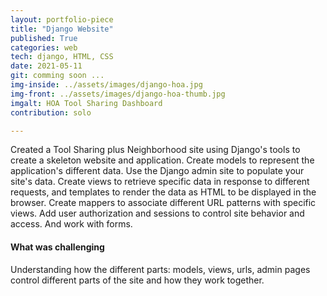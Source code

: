 ```yaml
---
layout: portfolio-piece
title: "Django Website"
published: True
categories: web
tech: django, HTML, CSS
date: 2021-05-11
git: comming soon ...
img-inside: ../assets/images/django-hoa.jpg
img-front: ../assets/images/django-hoa-thumb.jpg
imgalt: HOA Tool Sharing Dashboard
contribution: solo

---
```


Created a Tool Sharing plus Neighborhood site using Django's tools to create a skeleton website and application. Create models to represent the application's different data. Use the Django admin site to populate your site's data. Create views to retrieve specific data in response to different requests, and templates to render the data as HTML to be displayed in the browser. Create mappers to associate different URL patterns with specific views. Add user authorization and sessions to control site behavior and access. And work with forms.

#### What was challenging
Understanding how the different parts: models, views, urls, admin pages control different parts of the site and how they work together.
